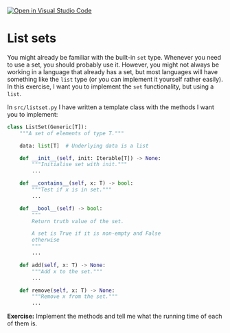 [![Open in Visual Studio Code](https://classroom.github.com/assets/open-in-vscode-c66648af7eb3fe8bc4f294546bfd86ef473780cde1dea487d3c4ff354943c9ae.svg)](https://classroom.github.com/online_ide?assignment_repo_id=9412454&assignment_repo_type=AssignmentRepo)
# List sets

You might already be familiar with the built-in `set` type. Whenever you need to use a set, you should probably use it. However, you might not always be working in a language that already has a set, but most languages will have something like the `list` type (or you can implement it yourself rather easily). In this exercise, I want you to implement the `set` functionality, but using a `list`.

In `src/listset.py` I have written a template class with the methods I want you to implement:

```python
class ListSet(Generic[T]):
    """A set of elements of type T."""

    data: list[T]  # Underlying data is a list

    def __init__(self, init: Iterable[T]) -> None:
        """Initialise set with init."""
        ...

    def __contains__(self, x: T) -> bool:
        """Test if x is in set."""
        ...

    def __bool__(self) -> bool:
        """
        Return truth value of the set.

        A set is True if it is non-empty and False
        otherwise
        """
        ...

    def add(self, x: T) -> None:
        """Add x to the set."""
        ...

    def remove(self, x: T) -> None:
        """Remove x from the set."""
        ...
```

**Exercise:** Implement the methods and tell me what the running time of each of them is.
